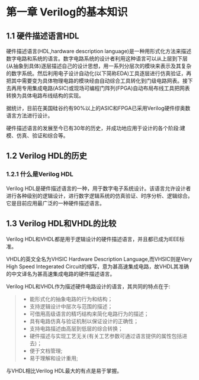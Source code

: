 # 第一章 Verilog的基本知识

## 1.1 硬件描述语言HDL
硬件描述语言(HDL,hardware description language)是一种用形式化方法来描述数字电路和系统的语言。数字电路系统的设计者利用这种语言可以从上层到下层(从抽象到具体)逐层描述自己的设计思想，用一系列分层次的模块来表示及其复杂的数字系统。然后利用电子设计自动化(以下简称EDA)工具逐层进行仿真验证，再把其中需要变为具体物理电路的模块经由自动综合工具转化到门级电路网表。接下去再用专用集成电路(ASIC)或现场可编程门阵列(FPGA)自动布局布线工具把网表转换为具体电路布线结构的实现。

据统计，目前在美国硅谷约有90%以上的ASIC和FPGA已采用Verilog硬件缪奥数语言方法进行设计。

硬件描述语言的发展至今已有30年的历史，并成功地应用于设计的各个阶段:建模、仿真、验证和综合等。

## 1.2 Verilog HDL的历史

### 1.2.1 什么是Verilog HDL
Verilog HDL是硬件描述语言的一种，用于数字电子系统设计。该语言允许设计者进行各种级别的逻辑设计，进行数字逻辑系统的仿真验证、时序分析、逻辑综合。它是目前应用最广泛的一种硬件描述语言。

## 1.3 Verilog HDL和VHDL的比较
Verilog HDL和VHDL都是用于逻辑设计的硬件描述语言，并且都已成为IEEE标准。

VHDL的英文全名为VHSIC Hardware Description Language,而VHSIC则是Very High Speed Integerated Circuit的缩写，意为甚高速集成电路，故VHDL其准确的中文译名为甚高速集成电路的硬件描述语言。

Verilog HDL和VHDL作为描述硬件电路设计的语言，其共同的特点在于:
> + 能形式化的抽象电路的行为和结构；
> + 支持逻辑设计中层次与范围的描述；
> + 可借用高级语言的精巧结构来简化电路行为的描述；
> + 具有电路仿真与验证机制以保证设计的正确性；
> + 支持电路描述由高层到低层的综合转换；
> + 硬件描述与实现工艺无关(有关工艺参数可通过语言提供的属性包括进去)；
> + 便于文档管理;
> + 易于理解和设计重用;

与VHDL相比Verilog HDL最大的有点是易于掌握。